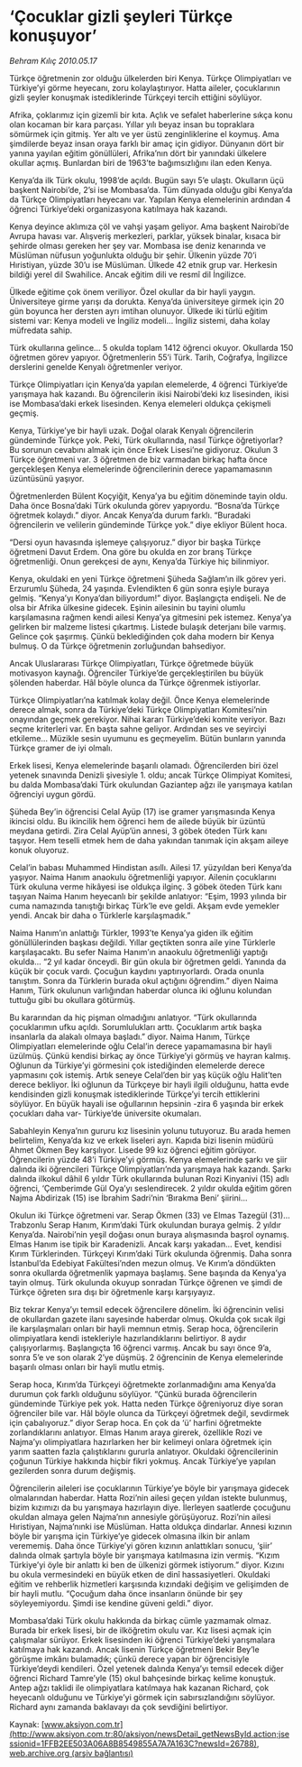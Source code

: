# ‘Çocuklar gizli şeyleri Türkçe konuşuyor’

*Behram Kılıç 2010.05.17*

<font class="agenda2NewsSpot">
 Türkçe öğretmenin zor olduğu ülkelerden biri Kenya. Türkçe Olimpiyatları ve Türkiye’yi görme heyecanı, zoru kolaylaştırıyor. Hatta aileler, çocuklarının gizli şeyler konuşmak istediklerinde Türkçeyi tercih ettiğini söylüyor.
</font>
<font class="newsDetail">
 <p class="MsoNormal">
  Afrika, çoklarımız için gizemli bir kıta. Açlık ve sefalet haberlerine sıkça konu olan kocaman bir kara parçası. Yıllar yılı beyaz insan bu topraklara sömürmek için gitmiş. Yer altı ve yer üstü zenginliklerine el koymuş. Ama şimdilerde beyaz insan oraya farklı bir amaç için gidiyor. Dünyanın dört bir yanına yayılan eğitim gönüllüleri, Afrika’nın dört bir yanındaki ülkelere okullar açmış. Bunlardan biri de 1963’te bağımsızlığını ilan eden Kenya.
 </p>
 <p class="MsoNormal">
  Kenya’da ilk Türk okulu, 1998’de açıldı. Bugün sayı 5’e ulaştı. Okulların üçü başkent Nairobi’de, 2’si ise Mombasa’da. Tüm dünyada olduğu gibi Kenya’da da Türkçe Olimpiyatları heyecanı var. Yapılan Kenya elemelerinin ardından 4 öğrenci Türkiye’deki organizasyona katılmaya hak kazandı.
 </p>
 <p class="MsoNormal">
  Kenya deyince aklımıza çöl ve vahşi yaşam geliyor. Ama başkent Nairobi’de Avrupa havası var. Alışveriş merkezleri, parklar, yüksek binalar, kısaca bir şehirde olması gereken her şey var. Mombasa ise deniz kenarında ve Müslüman nüfusun yoğunlukta olduğu bir şehir. Ülkenin yüzde 70’i Hıristiyan, yüzde 30’u ise Müslüman. Ülkede 42 etnik grup var. Herkesin bildiği yerel dil Swahilice. Ancak eğitim dili ve resmî dil İngilizce.
 </p>
 <p class="MsoNormal">
  Ülkede eğitime çok önem veriliyor. Özel okullar da bir hayli yaygın. Üniversiteye girme yarışı da dorukta. Kenya’da üniversiteye girmek için 20 gün boyunca her dersten ayrı imtihan olunuyor. Ülkede iki türlü eğitim sistemi var: Kenya modeli ve İngiliz modeli… İngiliz sistemi, daha kolay müfredata sahip.
 </p>
 <p class="MsoNormal">
  Türk okullarına gelince… 5 okulda toplam 1412 öğrenci okuyor. Okullarda 150 öğretmen görev yapıyor. Öğretmenlerin 55’i Türk. Tarih, Coğrafya, İngilizce derslerini genelde Kenyalı öğretmenler veriyor.
 </p>
 <p class="MsoNormal">
  Türkçe Olimpiyatları için Kenya’da yapılan elemelerde, 4 öğrenci Türkiye’de yarışmaya hak kazandı. Bu öğrencilerin ikisi Nairobi’deki kız lisesinden, ikisi ise Mombasa’daki erkek lisesinden. Kenya elemeleri oldukça çekişmeli geçmiş.
 </p>
 <p class="MsoNormal">
  Kenya, Türkiye’ye bir hayli uzak. Doğal olarak Kenyalı öğrencilerin gündeminde Türkçe yok. Peki, Türk okullarında, nasıl Türkçe öğretiyorlar? Bu sorunun cevabını almak için önce Erkek Lisesi’ne gidiyoruz. Okulun 3 Türkçe öğretmeni var. 3 öğretmen de biz varmadan birkaç hafta önce gerçekleşen Kenya elemelerinde öğrencilerinin derece yapamamasının üzüntüsünü yaşıyor.
 </p>
 <p class="MsoNormal">
  Öğretmenlerden Bülent Koçyiğit, Kenya’ya bu eğitim döneminde tayin oldu. Daha önce Bosna’daki Türk okulunda görev yapıyordu. “Bosna’da Türkçe öğretmek kolaydı.” diyor. Ancak Kenya’da durum farklı. “Buradaki öğrencilerin ve velilerin gündeminde Türkçe yok.” diye ekliyor Bülent hoca.
 </p>
 <p class="MsoNormal">
  “Dersi oyun havasında işlemeye çalışıyoruz.” diyor bir başka Türkçe öğretmeni Davut Erdem. Ona göre bu okulda en zor branş Türkçe öğretmenliği. Onun gerekçesi de aynı, Kenya’da Türkiye hiç bilinmiyor.
 </p>
 <p class="MsoNormal">
  Kenya, okuldaki en yeni Türkçe öğretmeni Şüheda Sağlam’ın ilk görev yeri. Erzurumlu Şüheda, 24 yaşında. Evlendikten 6 gün sonra eşiyle buraya gelmiş. “Kenya’yı Konya’dan biliyordum!” diyor. Başlangıçta endişeli. Ne de olsa bir Afrika ülkesine gidecek. Eşinin ailesinin bu tayini olumlu karşılamasına rağmen kendi ailesi Kenya’ya gitmesini pek istemez. Kenya’ya gelirken bir malzeme listesi çıkartmış. Listede bulaşık deterjanı bile varmış. Gelince çok şaşırmış. Çünkü beklediğinden çok daha modern bir Kenya bulmuş. O da Türkçe öğretmenin zorluğundan bahsediyor.
 </p>
 <p class="MsoNormal">
  Ancak Uluslararası Türkçe Olimpiyatları, Türkçe öğretmede büyük motivasyon kaynağı. Öğrenciler Türkiye’de gerçekleştirilen bu büyük şölenden haberdar. Hâl böyle olunca da Türkçe öğrenmek istiyorlar.
 </p>
 <p class="MsoNormal">
  Türkçe Olimpiyatları’na katılmak kolay değil. Önce Kenya elemelerinde derece almak, sonra da Türkiye’deki Türkçe Olimpiyatları Komitesi’nin onayından geçmek gerekiyor. Nihai kararı Türkiye’deki komite veriyor. Bazı seçme kriterleri var. En başta sahne geliyor. Ardından ses ve seyirciyi etkileme… Müzikle sesin uyumunu es geçmeyelim. Bütün bunların yanında Türkçe gramer de iyi olmalı.
 </p>
 <p class="MsoNormal">
  Erkek lisesi, Kenya elemelerinde başarılı olamadı. Öğrencilerden biri özel yetenek sınavında Denizli şivesiyle 1. oldu; ancak Türkçe Olimpiyat Komitesi, bu dalda Mombasa’daki Türk okulundan Gaziantep ağzı ile yarışmaya katılan öğrenciyi uygun gördü.
 </p>
 <p class="MsoNormal">
  Şüheda Bey’in öğrencisi Celal Ayüp (17) ise gramer yarışmasında Kenya ikincisi oldu. Bu ikincilik hem öğrenci hem de ailede büyük bir üzüntü meydana getirdi. Zira Celal Ayüp’ün annesi, 3 göbek öteden Türk kanı taşıyor. Hem teselli etmek hem de daha yakından tanımak için akşam aileye konuk oluyoruz.
 </p>
 <p class="MsoNormal">
  Celal’in babası Muhammed Hindistan asıllı. Ailesi 17. yüzyıldan beri Kenya’da yaşıyor. Naima Hanım anaokulu öğretmenliği yapıyor. Ailenin çocuklarını Türk okuluna verme hikâyesi ise oldukça ilginç. 3 göbek öteden Türk kanı taşıyan Naima Hanım heyecanlı bir şekilde anlatıyor: “Eşim, 1993 yılında bir cuma namazında tanıştığı birkaç Türk’le eve geldi. Akşam evde yemekler yendi. Ancak bir daha o Türklerle karşılaşmadık.”
 </p>
 <p class="MsoNormal">
  Naima Hanım’ın anlattığı Türkler, 1993’te Kenya’ya giden ilk eğitim gönüllülerinden başkası değildi. Yıllar geçtikten sonra aile yine Türklerle karşılaşacaktı. Bu sefer Naima Hanım’ın anaokulu öğretmenliği yaptığı okulda... “2 yıl kadar önceydi. Bir gün okula bir öğretmen geldi. Yanında da küçük bir çocuk vardı. Çocuğun kaydını yaptırıyorlardı. Orada onunla tanıştım. Sonra da Türklerin burada okul açtığını öğrendim.” diyen Naima Hanım, Türk okulunun varlığından haberdar olunca iki oğlunu kolundan tuttuğu gibi bu okullara götürmüş.
 </p>
 <p class="MsoNormal">
  Bu kararından da hiç pişman olmadığını anlatıyor. “Türk okullarında çocuklarımın ufku açıldı. Sorumlulukları arttı. Çocuklarım artık başka insanlarla da alakalı olmaya başladı.” diyor. Naima Hanım, Türkçe Olimpiyatları elemelerinde oğlu Celal’in derece yapamamasına bir hayli üzülmüş. Çünkü kendisi birkaç ay önce Türkiye’yi görmüş ve hayran kalmış. Oğlunun da Türkiye’yi görmesini çok istediğinden elemelerde derece yapmasını çok istemiş. Artık seneye Celal’den bir yaş küçük oğlu Halit’ten derece bekliyor. İki oğlunun da Türkçeye bir hayli ilgili olduğunu, hatta evde kendisinden gizli konuşmak istediklerinde Türkçe’yi tercih ettiklerini söylüyor. En büyük hayali ise oğullarının hepsinin -zira 6 yaşında bir erkek çocukları daha var- Türkiye’de üniversite okumaları.
 </p>
 <p class="MsoNormal">
  Sabahleyin Kenya’nın gururu kız lisesinin yolunu tutuyoruz. Bu arada hemen belirtelim, Kenya’da kız ve erkek liseleri ayrı. Kapıda bizi lisenin müdürü Ahmet Ökmen Bey karşılıyor. Lisede 99 kız öğrenci eğitim görüyor. Öğrencilerin yüzde 48’i Türkiye’yi görmüş. Kenya elemelerinde şarkı ve şiir dalında iki öğrencileri Türkçe Olimpiyatları’nda yarışmaya hak kazandı. Şarkı dalında ilkokul dâhil 6 yıldır Türk okullarında bulunan Rozi Kinyanivi (15) adlı öğrenci, ‘Çemberimde Gül Oya’yı seslendirecek. 2 yıldır okulda eğitim gören Najma Abdirizak (15) ise İbrahim Sadri’nin ‘Bırakma Beni’ şiirini…
 </p>
 <p class="MsoNormal">
  Okulun iki Türkçe öğretmeni var. Serap Ökmen (33) ve Elmas Tazegül (31)… Trabzonlu Serap Hanım, Kırım’daki Türk okulundan buraya gelmiş. 2 yıldır Kenya’da. Nairobi’nin yeşil doğası onun buraya alışmasında başrol oynamış. Elmas Hanım ise tipik bir Karadenizli. Ancak karşı yakadan... Evet, kendisi Kırım Türklerinden. Türkçeyi Kırım’daki Türk okulunda öğrenmiş. Daha sonra İstanbul’da Edebiyat Fakültesi’nden mezun olmuş. Ve Kırım’a döndükten sonra okullarda öğretmenlik yapmaya başlamış. Sene başında da Kenya’ya tayin olmuş. Türk okulunda okuyup sonradan Türkçe öğrenen ve şimdi de Türkçe öğreten sıra dışı bir öğretmenle karşı karşıyayız.
 </p>
 <p class="MsoNormal">
  Biz tekrar Kenya’yı temsil edecek öğrencilere dönelim. İki öğrencinin velisi de okullardan gazete ilanı sayesinde haberdar olmuş. Okulda çok sıcak ilgi ile karşılaşmaları onları bir hayli memnun etmiş. Serap hoca, öğrencilerin olimpiyatlara kendi istekleriyle hazırlandıklarını belirtiyor. 8 aydır çalışıyorlarmış. Başlangıçta 16 öğrenci varmış. Ancak bu sayı önce 9’a, sonra 5’e ve son olarak 2’ye düşmüş. 2 öğrencinin de Kenya elemelerinde başarılı olması onları bir hayli mutlu etmiş.
 </p>
 <p class="MsoNormal">
  Serap hoca, Kırım’da Türkçeyi öğretmekte zorlanmadığını ama Kenya’da durumun çok farklı olduğunu söylüyor. “Çünkü burada öğrencilerin gündeminde Türkiye pek yok. Hatta neden Türkçe öğreniyoruz diye soran öğrenciler bile var. Hâl böyle olunca da Türkçeyi öğretmek değil, sevdirmek için çabalıyoruz.” diyor Serap hoca. En çok da ‘ü’ harfini öğretmekte zorlandıklarını anlatıyor. Elmas Hanım araya girerek, özellikle Rozi ve Najma’yı olimpiyatlara hazırlarken her bir kelimeyi onlara öğretmek için yarım saatten fazla çalıştıklarını gururla anlatıyor. Okuldaki öğrencilerinin çoğunun Türkiye hakkında hiçbir fikri yokmuş. Ancak Türkiye’ye yapılan gezilerden sonra durum değişmiş.
 </p>
 <p class="MsoNormal">
  Öğrencilerin aileleri ise çocuklarının Türkiye’ye böyle bir yarışmaya gidecek olmalarından haberdar. Hatta Rozi’nin ailesi geçen yıldan istekte bulunmuş, bizim kızımızı da bu yarışmaya hazırlayın diye. İlerleyen saatlerde çocuğunu okuldan almaya gelen Najma’nın annesiyle görüşüyoruz. Rozi’nin ailesi Hıristiyan, Najma’nınki ise Müslüman. Hatta oldukça dindarlar. Annesi kızının böyle bir yarışma için Türkiye’ye gidecek olmasına ilkin bir anlam verememiş. Daha önce Türkiye’yi gören kızının anlattıkları sonucu, ‘şiir’ dalında olmak şartıyla böyle bir yarışmaya katılmasına izin vermiş. “Kızım Türkiye’yi öyle bir anlattı ki ben de ülkenizi görmek istiyorum.” diyor. Kızını bu okula vermesindeki en büyük etken de dinî hassasiyetleri. Okuldaki eğitim ve rehberlik hizmetleri karşısında kızındaki değişim ve gelişimden de bir hayli mutlu. “Çocuğum daha önce insanların önünde bir şey söyleyemiyordu. Şimdi ise kendine güveni geldi.” diyor.
 </p>
 <p class="MsoNormal">
  Mombasa’daki Türk okulu hakkında da birkaç cümle yazmamak olmaz. Burada bir erkek lisesi, bir de ilköğretim okulu var. Kız lisesi açmak için çalışmalar sürüyor. Erkek lisesinden iki öğrenci Türkiye’deki yarışmalara katılmaya hak kazandı. Ancak lisenin Türkçe öğretmeni Bekir Bey’le görüşme imkânı bulamadık; çünkü derece yapan bir öğrencisiyle Türkiye’deydi kendileri. Özel yetenek dalında Kenya’yı temsil edecek diğer öğrenci Richard Tamre’yle (15) okul bahçesinde birkaç kelime konuştuk. Antep ağzı taklidi ile olimpiyatlara katılmaya hak kazanan Richard, çok heyecanlı olduğunu ve Türkiye’yi görmek için sabırsızlandığını söylüyor. Richard aynı zamanda baklavayı da çok sevdiğini belirtiyor.
 </p>
</font>

Kaynak: [www.aksiyon.com.tr](http://www.aksiyon.com.tr:80/aksiyon/newsDetail_getNewsById.action;jsessionid=1FFB2EE503A06A8B8549855A7A7A163C?newsId=26788), [web.archive.org (arşiv bağlantısı)](http://web.archive.org/web/20100526201451/http://www.aksiyon.com.tr:80/aksiyon/newsDetail_getNewsById.action;jsessionid=1FFB2EE503A06A8B8549855A7A7A163C?newsId=26788)
